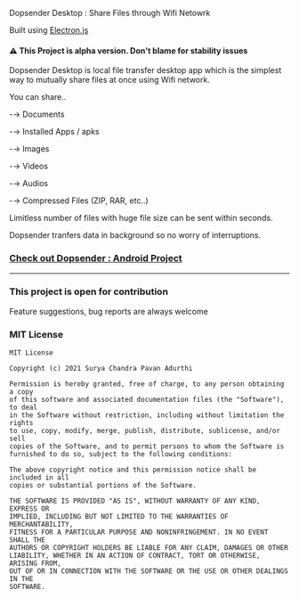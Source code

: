 Dopsender Desktop : Share Files through Wifi Netowrk

Built using [Electron.js](https://www.electronjs.org/)

#### ⚠️ This Project is alpha version. Don't blame for stability issues  

Dopsender Desktop is local file transfer desktop app which is the simplest way to mutually share files at once using Wifi network.

You can share..

-→ Documents

-→ Installed Apps / apks

-→ Images

-→ Videos

-→ Audios

-→ Compressed Files (ZIP, RAR, etc..)

Limitless number of files with huge file size can be sent within seconds.

Dopsender tranfers data in background so no worry of interruptions.

### [Check out Dopsender : Android Project ](https://github.com/p2pdops/DopsenderAndroid)


<hr/>

### This project is open for contribution
Feature suggestions, bug reports are always welcome


### MIT License
    MIT License

    Copyright (c) 2021 Surya Chandra Pavan Adurthi

    Permission is hereby granted, free of charge, to any person obtaining a copy
    of this software and associated documentation files (the "Software"), to deal
    in the Software without restriction, including without limitation the rights
    to use, copy, modify, merge, publish, distribute, sublicense, and/or sell
    copies of the Software, and to permit persons to whom the Software is
    furnished to do so, subject to the following conditions:

    The above copyright notice and this permission notice shall be included in all
    copies or substantial portions of the Software.

    THE SOFTWARE IS PROVIDED "AS IS", WITHOUT WARRANTY OF ANY KIND, EXPRESS OR
    IMPLIED, INCLUDING BUT NOT LIMITED TO THE WARRANTIES OF MERCHANTABILITY,
    FITNESS FOR A PARTICULAR PURPOSE AND NONINFRINGEMENT. IN NO EVENT SHALL THE
    AUTHORS OR COPYRIGHT HOLDERS BE LIABLE FOR ANY CLAIM, DAMAGES OR OTHER
    LIABILITY, WHETHER IN AN ACTION OF CONTRACT, TORT OR OTHERWISE, ARISING FROM,
    OUT OF OR IN CONNECTION WITH THE SOFTWARE OR THE USE OR OTHER DEALINGS IN THE
    SOFTWARE.
